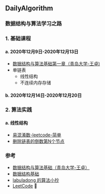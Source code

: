 ## DailyAlgorithm
### 数据结构与算法学习之路

### 1. 基础课程
#### a. 2020年12月9日-2020年12月13日
- [数据结构与算法基础第一章（青岛大学-王卓)](https://www.bilibili.com/video/BV1nJ411V7bd?from=search&seid=12328914553498419460)
- 单链表
    - 线性结构
    - 不连续内存存储

#### b. 2020年12月14日-2020年12月20日

### 2. 算法实践
#### a. 线性结构
- [易混淆数-leetcode-简单](https://github.com/kuroky/DailyAlgorithm/blob/main/%E6%98%93%E6%B7%B7%E6%B7%86%E6%95%B0.md)
- [删除链表的倒数第N个节点](https://github.com/kuroky/DailyAlgorithm/blob/main/%E5%88%A0%E9%99%A4%E9%93%BE%E8%A1%A8%E7%9A%84%E5%80%92%E6%95%B0%E7%AC%ACN%E4%B8%AA%E8%8A%82%E7%82%B9.md)

### 参考
- [数据结构与算法基础（青岛大学-王卓）](https://www.bilibili.com/video/BV1nJ411V7bd?from=search&seid=12328914553498419460)
- [数据结构基础](https://www.coursera.org/learn/shuju-jiegou-suanfa/home/welcome)
- [labuladong 的算法小抄](https://github.com/labuladong/fucking-algorithm)
- [LeetCode](https://leetcode-cn.com/problemset/all/)
